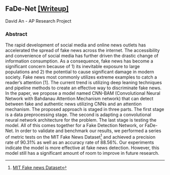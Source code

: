 ## FaDe-Net [[Writeup]](/research/fade.pdf)
David An - AP Research Project 

### Abstract 
The rapid development of social media and online news outlets has accelerated the spread of fake news across the internet. The accessibility and convenience of social media has further driven the drastic change of information consumption. As a consequence, fake news has become a significant concern because of 1) its inevitable exposure to large populations and 2) the potential to cause significant damage in modern society. Fake news most commonly utilizes extreme examples to catch a reader’s attention [1]. The current trend is utilizing deep leaning techniques and pipeline methods to create an effective way to discriminate fake news. In the paper, we propose a model named CNN-BAM (Convolutional Neural Network with Bahdanau Attention Mechanism network) that can detect between fake and authentic news utilizing CNNs and an attention mechanism. The proposed approach is staged in three parts. The first stage is a data preprocessing stage. The second is adapting a convolutional neural network architecture for the problem. The last stage is testing the model. All of this comes together for a Fake Detection Network, or FaDe-Net. In order to validate and benchmark our results, we performed a series of metric tests on the MIT Fake News Dataset[^1] and achieved a precision rate of 90.31% as well as an accuracy rate of 88.56%. Our experiments indicate the model is more effective at fake news detection. However, this model still has a significant amount of room to improve in future research.

[^1]: [MIT Fake news Dataset](http://fakenews.mit.edu)